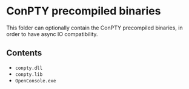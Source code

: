 # ConPTY precompiled binaries

This folder can optionally contain the ConPTY precompiled binaries, in order to have async IO compatibility.

## Contents
* `conpty.dll`
* `conpty.lib`
* `OpenConsole.exe`
